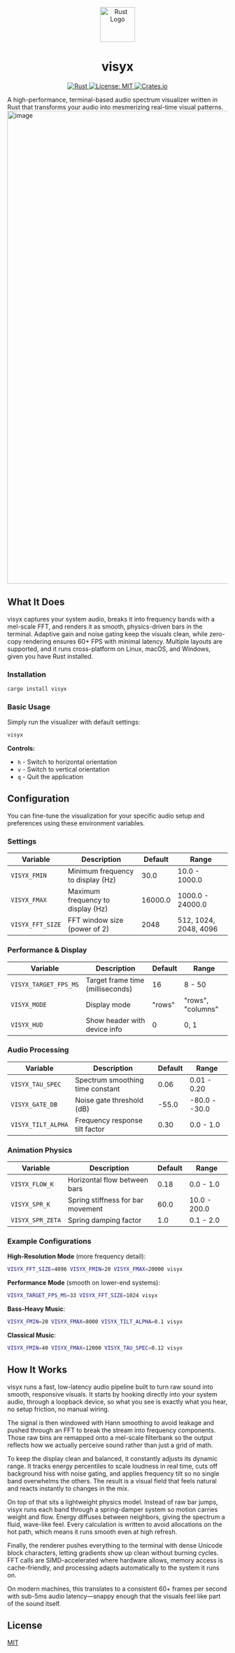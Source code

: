 <p align="center">
  <img src="https://raw.githubusercontent.com/rust-lang/rust-artwork/master/logo/rust-logo-256x256.png" height="80" alt="Rust Logo"/>
</p>

<h1 align="center">visyx</h1>

<p align="center">
  <a href="https://www.rust-lang.org">
    <img src="https://img.shields.io/badge/Rust-1.70+-black?logo=rust&logoColor=white&style=for-the-badge" alt="Rust"/>
  </a>
  <a href="https://opensource.org/licenses/MIT">
    <img src="https://img.shields.io/badge/License-MIT-blue?logo=open-source-initiative&logoColor=white&style=for-the-badge" alt="License: MIT"/>
  </a>
  <a href="https://crates.io/crates/visyx">
    <img src="https://img.shields.io/crates/v/visyx?color=orange&logo=rust&style=for-the-badge" alt="Crates.io"/>
  </a>
</p>

A high-performance, terminal-based audio spectrum visualizer written in Rust that transforms your audio into mesmerizing real-time visual patterns.
<img width="1920" height="1080" alt="image" src="https://github.com/user-attachments/assets/db5daa81-a06b-45a9-b760-2e45e307eb61" />

## What It Does

visyx captures your system audio, breaks it into frequency bands with a mel-scale FFT, and renders it as smooth, physics-driven bars in the terminal. Adaptive gain and noise gating keep the visuals clean, while zero-copy rendering ensures 60+ FPS with minimal latency. Multiple layouts are supported, and it runs cross-platform on Linux, macOS, and Windows, given you have Rust installed.

### Installation

```bash
cargo install visyx
```

### Basic Usage

Simply run the visualizer with default settings:

```bash
visyx
```

**Controls:**

- `h` - Switch to horizontal orientation
- `v` - Switch to vertical orientation
- `q` - Quit the application

## Configuration

You can fine-tune the visualization for your specific audio setup and preferences using these environment variables.

### Settings

| Variable         | Description                       | Default | Range                 |
| ---------------- | --------------------------------- | ------- | --------------------- |
| `VISYX_FMIN`     | Minimum frequency to display (Hz) | 30.0    | 10.0 - 1000.0         |
| `VISYX_FMAX`     | Maximum frequency to display (Hz) | 16000.0 | 1000.0 - 24000.0      |
| `VISYX_FFT_SIZE` | FFT window size (power of 2)      | 2048    | 512, 1024, 2048, 4096 |

### Performance & Display

| Variable              | Description                      | Default | Range             |
| --------------------- | -------------------------------- | ------- | ----------------- |
| `VISYX_TARGET_FPS_MS` | Target frame time (milliseconds) | 16      | 8 - 50            |
| `VISYX_MODE`          | Display mode                     | "rows"  | "rows", "columns" |
| `VISYX_HUD`           | Show header with device info     | 0       | 0, 1              |

### Audio Processing

| Variable           | Description                      | Default | Range         |
| ------------------ | -------------------------------- | ------- | ------------- |
| `VISYX_TAU_SPEC`   | Spectrum smoothing time constant | 0.06    | 0.01 - 0.20   |
| `VISYX_GATE_DB`    | Noise gate threshold (dB)        | -55.0   | -80.0 - -30.0 |
| `VISYX_TILT_ALPHA` | Frequency response tilt factor   | 0.30    | 0.0 - 1.0     |

### Animation Physics

| Variable         | Description                       | Default | Range        |
| ---------------- | --------------------------------- | ------- | ------------ |
| `VISYX_FLOW_K`   | Horizontal flow between bars      | 0.18    | 0.0 - 1.0    |
| `VISYX_SPR_K`    | Spring stiffness for bar movement | 60.0    | 10.0 - 200.0 |
| `VISYX_SPR_ZETA` | Spring damping factor             | 1.0     | 0.1 - 2.0    |

### Example Configurations

**High-Resolution Mode** (more frequency detail):

```bash
VISYX_FFT_SIZE=4096 VISYX_FMIN=20 VISYX_FMAX=20000 visyx
```

**Performance Mode** (smooth on lower-end systems):

```bash
VISYX_TARGET_FPS_MS=33 VISYX_FFT_SIZE=1024 visyx
```

**Bass-Heavy Music**:

```bash
VISYX_FMIN=20 VISYX_FMAX=8000 VISYX_TILT_ALPHA=0.1 visyx
```

**Classical Music**:

```bash
VISYX_FMIN=40 VISYX_FMAX=12000 VISYX_TAU_SPEC=0.12 visyx
```

## How It Works

visyx runs a fast, low-latency audio pipeline built to turn raw sound into smooth, responsive visuals. It starts by hooking directly into your system audio, through a loopback device, so what you see is exactly what you hear, no setup friction, no manual wiring.

The signal is then windowed with Hann smoothing to avoid leakage and pushed through an FFT to break the stream into frequency components. Those raw bins are remapped onto a mel-scale filterbank so the output reflects how we actually perceive sound rather than just a grid of math.

To keep the display clean and balanced, it constantly adjusts its dynamic range. It tracks energy percentiles to scale loudness in real time, cuts off background hiss with noise gating, and applies frequency tilt so no single band overwhelms the others. The result is a visual field that feels natural and reacts instantly to changes in the mix.

On top of that sits a lightweight physics model. Instead of raw bar jumps, visyx runs each band through a spring-damper system so motion carries weight and flow. Energy diffuses between neighbors, giving the spectrum a fluid, wave-like feel. Every calculation is written to avoid allocations on the hot path, which means it runs smooth even at high refresh.

Finally, the renderer pushes everything to the terminal with dense Unicode block characters, letting gradients show up clean without burning cycles. FFT calls are SIMD-accelerated where hardware allows, memory access is cache-friendly, and processing adapts automatically to the system it runs on.

On modern machines, this translates to a consistent 60+ frames per second with sub-5ms audio latency—snappy enough that the visuals feel like part of the sound itself.

## License

[MIT](LICENSE)
